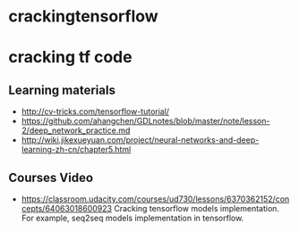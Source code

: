 # crackingtensorflow
# cracking tf code
## Learning materials
* http://cv-tricks.com/tensorflow-tutorial/
* https://github.com/ahangchen/GDLnotes/blob/master/note/lesson-2/deep_network_practice.md
* http://wiki.jikexueyuan.com/project/neural-networks-and-deep-learning-zh-cn/chapter5.html


## Courses Video
* https://classroom.udacity.com/courses/ud730/lessons/6370362152/concepts/64063018600923
Cracking tensorflow models implementation. For example, seq2seq models implementation in tensorflow.
